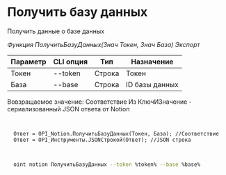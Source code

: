 ﻿---
sidebar_position: 2
---

# Получить базу данных
 Получить данные о базе данных


*Функция ПолучитьБазуДанных(Знач Токен, Знач База) Экспорт*

  | Параметр | CLI опция | Тип | Назначение |
  |-|-|-|-|
  | Токен | --token | Строка | Токен |
  | База | --base | Строка | ID базы данных |

  
  Вовзращаемое значение:   Соответствие Из КлючИЗначение - сериализованный JSON ответа от Notion

```bsl title="Пример кода"
	

  Ответ = OPI_Notion.ПолучитьБазуДанных(Токен, База); //Соответствие
  Ответ = OPI_Инструменты.JSONСтрокой(Ответ); //JSON строка
	
```

```sh title="Пример команд CLI"
    
  oint notion ПолучитьБазуДанных --token %token% --base %base%

```


```json title="Результат"



```
